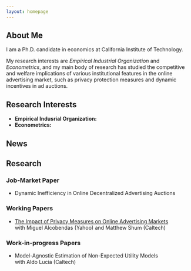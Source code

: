 ```yaml
---
layout: homepage
---
```


## About Me

I am a Ph.D. candidate in economics at California Institute of Technology.

My research interests are *Empirical Industrial Organization* and *Econometrics*, and my main body of research has studied the competitive and welfare implications of various institutional features in the online advertising market, such as privacy protection measures and dynamic incentives in ad auctions.

## Research Interests

- **Empirical Indusrial Organization:**
- **Econometrics:**

## News

## Research

### Job-Market Paper
- Dynamic Inefficiency in Online Decentralized Advertising Auctions

### Working Papers
- [The Impact of Privacy Measures on Online Advertising Markets](https://papers.ssrn.com/sol3/papers.cfm?abstract_id=3782889)
   <br>
   with Miguel Alcobendas (Yahoo) and Matthew Shum (Caltech)

### Work-in-progress Papers
- Model-Agnostic Estimation of Non-Expected Utility Models
   <br>
   with Aldo Lucia (Caltech)


<!-- {% include_relative _includes/publications.md %} -->

<!-- {% include_relative _includes/services.md %} -->
